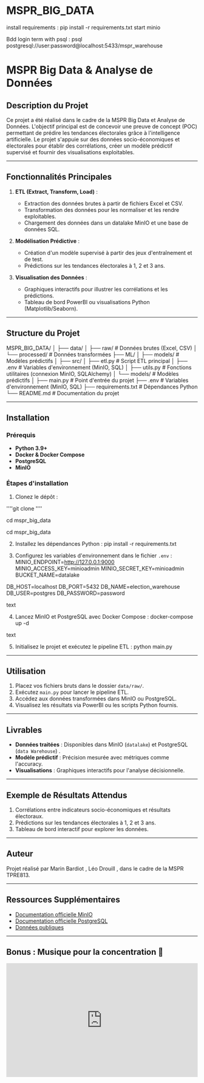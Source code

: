 # MSPR_BIG_DATA

install requirements : 
pip install -r requirements.txt
start minio


Bdd login term with psql : psql postgresql://user:password@localhost:5433/mspr_warehouse





# MSPR Big Data & Analyse de Données

## Description du Projet

Ce projet a été réalisé dans le cadre de la MSPR Big Data et Analyse de Données. 
L'objectif principal est de concevoir une preuve de concept (POC) permettant de prédire les tendances électorales grâce à l'intelligence artificielle. 
Le projet s'appuie sur des données socio-économiques et électorales pour établir des corrélations, créer un modèle prédictif supervisé et fournir des visualisations exploitables.

---

## Fonctionnalités Principales

1. **ETL (Extract, Transform, Load)** :
   - Extraction des données brutes à partir de fichiers Excel et CSV.
   - Transformation des données pour les normaliser et les rendre exploitables.
   - Chargement des données dans un datalake MinIO et une base de données SQL.

2. **Modélisation Prédictive** :
   - Création d'un modèle supervisé à partir des jeux d'entraînement et de test.
   - Prédictions sur les tendances électorales à 1, 2 et 3 ans.

3. **Visualisation des Données** :
   - Graphiques interactifs pour illustrer les corrélations et les prédictions.
   - Tableau de bord PowerBI ou visualisations Python (Matplotlib/Seaborn).

---

## Structure du Projet

MSPR_BIG_DATA/
│
├── data/
│ ├── raw/ # Données brutes (Excel, CSV)
│ └── processed/ # Données transformées
├── ML/
│ ├── models/ # Modèles prédictifs
│
├── src/
│ ├── etl.py # Script ETL principal
│ ├── .env # Variables d'environnement (MinIO, SQL)
│ ├── utils.py # Fonctions utilitaires (connexion MinIO, SQLAlchemy)
│ └── models/ # Modèles prédictifs
│
├── main.py # Point d'entrée du projet
├── .env # Variables d'environnement (MinIO, SQL)
├── requirements.txt # Dépendances Python
└── README.md # Documentation du projet



---

## Installation

### Prérequis

- **Python 3.9+**
- **Docker & Docker Compose**
- **PostgreSQL**
- **MinIO**

### Étapes d'installation

1. Clonez le dépôt :

''''git clone ''''

cd mspr_big_data


cd mspr_big_data



2. Installez les dépendances Python :
pip install -r requirements.txt



3. Configurez les variables d'environnement dans le fichier `.env` :
MINIO_ENDPOINT=http://127.0.0.1:9000
MINIO_ACCESS_KEY=minioadmin
MINIO_SECRET_KEY=minioadmin
BUCKET_NAME=datalake

DB_HOST=localhost
DB_PORT=5432
DB_NAME=election_warehouse
DB_USER=postgres
DB_PASSWORD=password

text

4. Lancez MinIO et PostgreSQL avec Docker Compose :
docker-compose up -d

text

5. Initialisez le projet et exécutez le pipeline ETL :
python main.py


---

## Utilisation

1. Placez vos fichiers bruts dans le dossier `data/raw/`.
2. Exécutez `main.py` pour lancer le pipeline ETL.
3. Accédez aux données transformées dans MinIO ou PostgreSQL.
4. Visualisez les résultats via PowerBI ou les scripts Python fournis.

---

## Livrables

- **Données traitées** : Disponibles dans MinIO (`datalake`) et PostgreSQL (`data Warehouse`) .
- **Modèle prédictif** : Précision mesurée avec métriques comme l'accuracy.
- **Visualisations** : Graphiques interactifs pour l'analyse décisionnelle.

---

## Exemple de Résultats Attendus

1. Corrélations entre indicateurs socio-économiques et résultats électoraux.
2. Prédictions sur les tendances électorales à 1, 2 et 3 ans.
3. Tableau de bord interactif pour explorer les données.

---

## Auteur

Projet réalisé par Marin Bardiot , Léo Drouill ,  dans le cadre de la MSPR TPRE813.

---

## Ressources Supplémentaires

- [Documentation officielle MinIO](https://docs.min.io)
- [Documentation officielle PostgreSQL](https://www.postgresql.org/docs/)
- [Données publiques](https://www.data.gouv.fr)

---

## Bonus : Musique pour la concentration 🎵

<iframe title="deezer-widget" src="https://widget.deezer.com/widget/auto/track/3059826821" width="100%" height="300" frameborder="0" allowtransparency="true" allow="encrypted-media; clipboard-write"></iframe>
